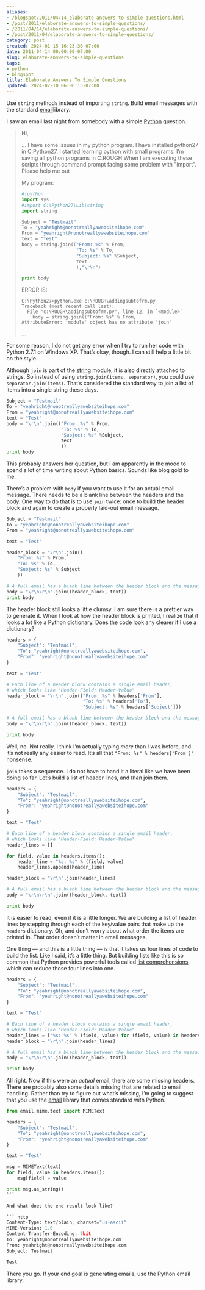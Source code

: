 ```yaml
---
aliases:
- /blogspot/2011/04/14_elaborate-answers-to-simple-questions.html
- /post/2011/elaborate-answers-to-simple-questions/
- /2011/04/14/elaborate-answers-to-simple-questions/
- /post/2011/04/elaborate-answers-to-simple-questions/
category: post
created: 2024-01-15 16:23:36-07:00
date: 2011-04-14 00:00:00-07:00
slug: elaborate-answers-to-simple-questions
tags:
- python
- blogspot
title: Elaborate Answers To Simple Questions
updated: 2024-07-10 06:06:15-07:00
---
```


Use `string` methods instead of importing `string`. Build email messages with the standard [email](http://docs.python.org.library.email.html)library.

I saw an email last night from somebody with a simple [Python](../../../card/Python.md) question.

 > 
 > Hi,
 > 
 > … I have some issues in my python program. I have installed python27
 > in C:Python27. I started learning python with small programs. I’m
 > saving all python programs in C:ROUGH When I am executing these
 > scripts through command prompt facing some problem with "import".
 > Please help me out
 > 
 > My program:
 > 
 > ````python
 > #!python
 > import sys
 > #import C:\Python27\Lib\string
 > import string
 > 
 > Subject = "Testmail"
 > To = "yeahright@nonotreallyawebsiteihope.com"
 > From = "yeahright@nonotreallyawebsiteihope.com"
 > text = "Test"
 > body = string.join(("From: %s" % From,
 >                     "To: %s" % To,
 >                     "Subject: %s" %Subject,
 >                     text
 >                     ),"\r\n")
 > 
 > print body
 > ````
 > 
 > ERROR IS:
 > 
 > ````
 > C:\Python27>python.exe c:\ROUGH\addingsubtofrm.py
 > Traceback (most recent call last):
 >   File "c:\ROUGH\addingsubtofrm.py", line 12, in `<module>`
 >     body = string.join(("From: %s" % From,
 > AttributeError: 'module' object has no attribute 'join'
 > ````
 > 
 > …​

For some reason, I do not get any error when I try to run her code with Python 2.7.1 on Windows XP. That’s okay, though. I can still help a little bit on the style.

Although `join` is part of the [string](http://docs.python.org/library/string.html) module, it is also directly attached to strings. So instead of using `string.join(items, separator)`, you could use `separator.join(items)`. That’s considered the standard way to join a list of items into a single string these days.

````python
Subject = "Testmail"
To = "yeahright@nonotreallyawebsiteihope.com"
From = "yeahright@nonotreallyawebsiteihope.com"
text = "Test"
body = "\r\n".join(("From: %s" % From,
                    "To: %s" % To,
                    "Subject: %s" %Subject,
                    text
                    ))
print body
````

This probably answers her question, but I am apparently in the mood to spend a lot of time writing about Python basics. Sounds like blog gold to me.

There’s a problem with `body` if you want to use it for an actual email message. There needs to be a blank line between the headers and the body. One way to do that is to use `join` twice: once to build the header block and again to create a properly laid-out email message.

````python
Subject = "Testmail"
To = "yeahright@nonotreallyawebsiteihope.com"
From = "yeahright@nonotreallyawebsiteihope.com"

text = "Test"

header_block = "\r\n".join((
    "From: %s" % From,
    "To: %s" % To,
    "Subject: %s" % Subject
    ))

# A full email has a blank line between the header block and the message body
body = "\r\n\r\n".join((header_block, text))
print body
````

The header block still looks a little clumsy. I am sure there is a prettier way to generate it. When I look at how the header block is printed, I realize that it looks a lot like a Python dictionary. Does the code look any clearer if I use a dictionary?

````python
headers = {
    "Subject": "Testmail",
    "To": "yeahright@nonotreallyawebsiteihope.com",
    "From": "yeahright@nonotreallyawebsiteihope.com"
}

text = "Test"

# Each line of a header block contains a single email header,
# which looks like "Header-Field: Header-Value"
header_block = "\r\n".join(("From: %s" % headers['From'],
                            "To: %s" % headers['To'],
                            "Subject: %s" % headers['Subject']))

# A full email has a blank line between the header block and the message body
body = "\r\n\r\n".join((header_block, text))

print body
````

Well, no. Not really. I think I’m actually typing *more* than I was before, and it’s not really any easier to read. It’s all that `"From: %s" % headers['From']"` nonsense.

`join` takes a sequence. I do not have to hand it a literal like we have been doing so far. Let’s build a list of header lines, and *then* join them.

````python
headers = {
    "Subject": "Testmail",
    "To": "yeahright@nonotreallyawebsiteihope.com",
    "From": "yeahright@nonotreallyawebsiteihope.com"
}

text = "Test"

# Each line of a header block contains a single email header,
# which looks like "Header-Field: Header-Value"
header_lines = []

for field, value in headers.items():
    header_line = "%s: %s" % (field, value)
    header_lines.append(header_line)

header_block = "\r\n".join(header_lines)

# A full email has a blank line between the header block and the message body
body = "\r\n\r\n".join((header_block, text))

print body
````

It is easier to read, even if it is a little longer. We are building a list of header lines by stepping through each of the key/value pairs that make up the `headers` dictionary. Oh, and don’t worry about what order the items are printed in. That order doesn’t matter in email messages.

One thing — and this is a little thing — is that it takes us four lines of code to build the list. Like I said, it’s a little thing. But building lists like this is so common that Python provides powerful tools called [list comprehensions](http://docs.python.org/tutorial/datastructures.html#list-comprehensions), which can reduce those four lines into one.

````python
headers = {
    "Subject": "Testmail",
    "To": "yeahright@nonotreallyawebsiteihope.com",
    "From": "yeahright@nonotreallyawebsiteihope.com"
}

text = "Test"

# Each line of a header block contains a single email header,
# which looks like "Header-Field: Header-Value"
header_lines = ["%s: %s" % (field, value) for (field, value) in headers.items()]
header_block = "\r\n".join(header_lines)

# A full email has a blank line between the header block and the message body
body = "\r\n\r\n".join((header_block, text))

print body
````

All right. Now if this were an *actual* email, there are some missing headers. There are probably also some details missing that are related to email handling. Rather than try to figure out what’s missing, I’m going to suggest that you use the [email](http://docs.python.org.library.email.html) library that comes standard with Python.

````python
from email.mime.text import MIMEText

headers = {
    "Subject": "Testmail",
    "To": "yeahright@nonotreallyawebsiteihope.com",
    "From": "yeahright@nonotreallyawebsiteihope.com"
}

text = "Test"

msg = MIMEText(text)
for field, value in headers.items():
    msg[field] = value

print msg.as_string()
```

And what does the end result look like?

``` http
Content-Type: text/plain; charset="us-ascii"
MIME-Version: 1.0
Content-Transfer-Encoding: 7bit
To: yeahright@nonotreallyawebsiteihope.com
From: yeahright@nonotreallyawebsiteihope.com
Subject: Testmail

Test
````

There you go. If your end goal is generating emails, use the Python email library.